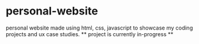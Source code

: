 # personal-website

personal website made using html, css, javascript to showcase my coding projects and ux case studies.
** project is currently in-progress **
